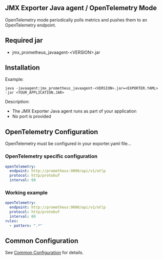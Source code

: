 JMX Exporter Java agent / OpenTelemetry Mode
---

OpenTelemetry mode periodically polls metrics and pushes them to an OpenTelemetry endpoint.

## Required jar

- jmx_prometheus_javaagent-\<VERSION>.jar

## Installation

Example:

```shell
java -javaagent:jmx_prometheus_javaagent-<VERSION>.jar=<EXPORTER.YAML> -jar <YOUR_APPLICATION.JAR>
```

Description:

- The JMX Exporter Java agent runs as part of your application
- No port is provided

## OpenTelemetry Configuration

OpenTelemetry must be configured in your exporter.yaml file...

### OpenTelemetry specific configuration

```yaml
openTelemetry:
  endpoint: http://prometheus:9090/api/v1/otlp
  protocol: http/protobuf
  interval: 60
```

### Working example

```yaml
openTelemetry:
  endpoint: http://prometheus:9090/api/v1/otlp
  protocol: http/protobuf
  interval: 60
rules:
  - pattern: ".*"
```

## Common Configuration

See [Common Configuration](../COMMON_CONFIGURATION.md) for details.


